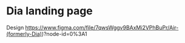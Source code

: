 # Dia landing page
Design https://www.figma.com/file/7qwsWggv9BAxMi2VPhBuPr/Air-(formerly-Dia))?node-id=0%3A1
